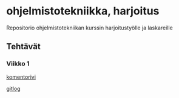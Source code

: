 # ohjelmistotekniikka, harjoitus

Repositorio ohjelmistotekniikan kurssin harjoitustyölle ja laskareille


## Tehtävät
### Viikko 1
[komentorivi](https://github.com/KyperCT/ohjelmistotekniikka-harjoitus/blob/main/laskarit/viikko1/komentorivi.txt)

[gitlog](https://github.com/KyperCT/ohjelmistotekniikka-harjoitus/blob/main/laskarit/viikko1/gitlog.txt)
